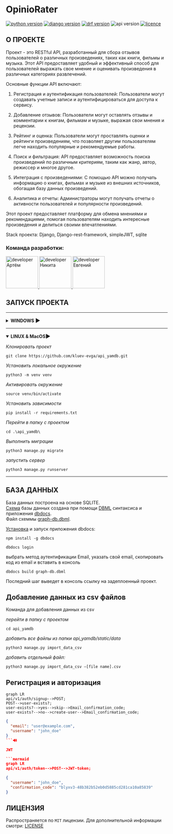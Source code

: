 # OpinioRater

[![python version](https://img.shields.io/static/v1?label=Python&message=3.11.2&color=97ca00&style=for-the-badge)](https://python.org)
[![django version](https://img.shields.io/static/v1?label=DJANGO&message=3.2.0&color=77ca00&style=for-the-badge)](https://www.djangoproject.com/)
[![drf version](https://img.shields.io/static/v1?label=DRF&message=3.12.4&color=97ca00&style=for-the-badge)](https://www.django-rest-framework.org/)
![api version](https://img.shields.io/static/v1?label=API%20VERSION&message=1.0.0&color=77ca00&style=for-the-badge)
[![licence](https://img.shields.io/static/v1?label=LICENSE&message=MIT&color=97ca00&style=for-the-badge)](https://github.com/kluev-evga/api_final_yatube/blob/master/LICENSE)

## О ПРОЕКТЕ

Проект - это RESTful API, разработанный для сбора отзывов пользователей о различных произведениях, таких как книги,
фильмы и музыка. Этот API предоставляет удобный и эффективный способ для пользователей выражать свое мнение и оценивать
произведения в различных категориях развлечений.

Основные функции API включают:

1. Регистрация и аутентификация пользователей: Пользователи могут создавать учетные записи и аутентифицироваться для
   доступа к сервису.

2. Добавление отзывов: Пользователи могут оставлять отзывы и комментарии к книгам, фильмам и музыке, выражая свои мнения
   и рецензии.

3. Рейтинг и оценка: Пользователи могут проставлять оценки и рейтинги произведениям, что позволяет другим пользователям
   легче находить популярные и рекомендуемые работы.

4. Поиск и фильтрация: API предоставляет возможность поиска произведений по различным критериям, таким как жанр, автор,
   режиссер и многое другое.

5. Интеграция с произведениями: С помощью API можно получать информацию о книгах, фильмах и музыке из внешних
   источников, обогащая базу данных произведений.

6. Аналитика и отчеты: Администраторы могут получать отчеты о активности пользователей и популярности произведений.

Этот проект предоставляет платформу для обмена мнениями и рекомендациями, помогая пользователям находить интересные
произведения и делиться своими впечатлениями.

Stack проекта: Django, Django-rest-framework, simpleJWT, sqlite

### Команда разработки:

<a href='https://github.com/Siktorovich' title='Артём'>
<img src="https://avatars.githubusercontent.com/u/107465356?v=4" width="100" alt="developer Артём">
</a>
<a href="https://github.com/lesinn1k" title='Никита'>
<img src="https://avatars.githubusercontent.com/u/118612161?v=4" width="100" alt="developer Никита">
</a>
<a href='https://github.com/kluev-evga' title='Евгений'>
<img src="https://avatars.githubusercontent.com/u/97233323?v=4" width="100" alt="developer Евгений">
</a>

## ЗАПУСК ПРОЕКТА

<hr/>
<details close>
<summary><h4 style="display: inline">WINDOWS <h3 style="display: inline">▶️</h3></h4></summary>

_Клонировать проект_

```shell
git clone https://github.com/kluev-evga/api_yamdb.git
```

_Установить локальное окружение_

```shell
python -m venv venv
```

_Активировать окружение_

```shell
venv\Scripts\activate           # PowerShell
```

```shell
source venv/Scripts/activate    # Git Bash(Bash)
```

_Установить зависимости_

```shell
pip install -r requirements.txt
```

_Перейти в папку с проектом_

```shell
cd .\api_yamdb\
```

_Выполнить миграции_

```shell
python3 manage.py migrate
```

_запустить сервер_

```shell
python3 manage.py runserver
```

</details>
<hr/>

<details open>
<summary><h4 style="display: inline">LINUX & MacOS<h3 style="display: inline">▶️</h3></h4></summary>

_Клонировать проект_

```shell
git clone https://github.com/kluev-evga/api_yamdb.git
```

_Установить локальное окружение_

```shell
python3 -m venv venv
```

_Активировать окружение_

```shell
source venv/bin/activate
```

_Установить зависимости_

```shell
pip install -r requirements.txt
```

_Перейти в папку с проектом_

```shell
cd .\api_yamdb\
```

_Выполнить миграции_

```shell
python3 manage.py migrate
```

_запустить сервер_

```shell
python3 manage.py runserver
```

</details>
<hr/>

## БАЗА ДАННЫХ

База данных построена на основе SQLITE.  
[Схема](https://dbdocs.io/kluev.evga/api_aymdb?view=relationships) базы данных создана при
помощи [DBML](https://www.dbml.org/docs/#project-definition) синтаксиса и приложения [dbdocs](https://dbdocs.io/).  
Файл схеммы [graph-db.dbml](https://github.com/kluev-evga/api_yamdb/blob/master/graph-db.dbml).

[Установка](https://dbdocs.io/docs) и запуск приложения dbdocs:

```shell
npm install -g dbdocs
```

```shell
dbdocs login
```

выбрать метод аутентификации Email, указать свой email, скопировать код из email и вставить в консоль

```shell
dbdocs build graph-db.dbml
```

Последний шаг выведет в консоль ссылку на задеплоенный проект.

## Добавление данных из csv файлов

Команда для добавления данных из csv

_перейти в папку с проектом_

```shell
cd api_yamdb
````

_добавить все файлы из папки api_yamdb/static/data_

```shell
python3 manage.py import_data_csv
```

_добавить отдельный файл:_

```shell
python3 manage.py import_data_csv —[file name].csv
```

## Регистрация и авторизация

```mermaid
graph LR
api/v1/auth/signup-->POST;
POST-->user-exists?;
user-exists?-->yes-->skip-->Email_confirmation_code;
user-exists?-->no-->create-user-->Email_confirmation_code;
```

```json
{
  "email": "user@example.com",
  "username": "john_doe"
}
```🔊

JWT

```mermaid
graph LR
api/v1/auth/token-->POST-->JWT-token;
```

```json
{
  "username": "john_doe",
  "confirmation_code": "blyxv3-48b382b52eb0d5885cd281ca10a85839"
}
```

## ЛИЦЕНЗИЯ

Распространяется по `MIT` лицензии. Для дополнительной информации
смотри: [LICENSE](https://github.com/kluev-evga/api_yamdb/blob/master/LICENSE)
